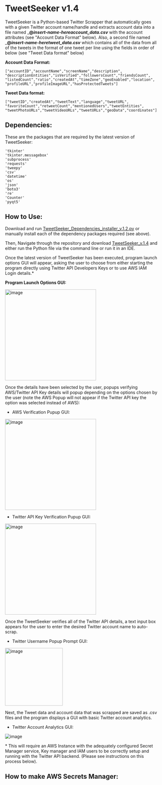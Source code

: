 # TweetSeeker v1.4
TweetSeeker is a Python-based Twitter Scrapper that automatically goes with a given Twitter account name/handle and 
extracts account data into a file named ___@*insert-name-here*_account_data.csv___ with the account attributes (see "Account Data Format" below).
Also, a second file named ___@*insert-name-here*_tweet_data.csv___ which contains all of the data from all of the tweets in
the format of one tweet per line using the fields in order of below (see "Tweet Data format" below)


**Account Data Format:**
```
["accountID","accountName","screenName","description",
"descriptionEntities","isVerified","followersCount","friendsCount",
"listedCount","ratio","createdAt","timeZone","geoEnabled","location",
"profileURL","profileImageURL","hasProtectedTweets"]
```   
**Tweet Data format:**
```
["tweetID","createdAt","tweetText","language","tweetURL",
"favoriteCount","retweetCount","mentionedUsers","tweetEntities",
"tweetPhotoURLs","tweetVideoURLs","tweetURLs","geoData","coordinates"]
```
## Dependencies:

These are the packages that are required by the latest version of TweetSeeker:


    'tkinter'
    'tkinter.messagebox'
    'subprocess'
    'requests'
    'tweepy'
    'csv'
    'datetime'
    'os'
    'json'
    'boto3'
    're'
    'Counter'
    'pyqt5'

## How to Use:
Download and run [TweetSeeker_Dependencies_installer_v.1.2.py](https://github.com/Austin-Daigle/TweetSeeker/blob/main/TweetSeeker_Dependencies_installer_v1.2.py) or manually install each of the dependency packages required (see above).

Then, Navigate through the repository and download [TweetSeeker_v.1.4](https://github.com/Austin-Daigle/TweetSeeker/blob/main/TweetSeeker_v1.4.py) and either run the Python file via the command line or run it in an IDE.

Once the latest version of TweetSeeker has been executed, program launch options GUI will appear, asking the user to choose from either starting the program directly using Twitter API Developers Keys or to use AWS IAM Login details.* 

**Program Launch Options GUI:**

<img src="https://user-images.githubusercontent.com/100094056/235785066-5f0fb226-c1d0-437d-963e-90d8b4c87861.png" alt="image" width="300"/>


Once the details have been selected by the user, popups verifying AWS/Twitter API Key details will
popup depending on the options chosen by the user (note the AWS Popup will not appear if the Twitter API key
the option was selected instead of AWS):

* AWS Verification Pupup GUI:

<img src="https://user-images.githubusercontent.com/100094056/235783133-84360a32-fdce-4c12-a6ae-228da03c649d.png" alt="image" width="300"/>

* Twitter API Key Verification Pupup GUI:

<img src="https://user-images.githubusercontent.com/100094056/235784092-61c8073d-0a5d-404f-b327-b795a31f8e76.png" alt="image" width="300"/>

Once the TweetSeeker verifies all of the Twitter API details, a text input box appears
for the user to enter the desired Twitter account name to auto-scrap. 

* Twitter Username Popup Prompt GUI:
<img src="https://user-images.githubusercontent.com/100094056/235819364-96c99884-2d57-4a14-8fc1-bd112591e430.png" alt="image" width="190"/>


Next, the Tweet data and account data that was scrapped are saved as .csv files and the program displays a GUI with basic Twitter account analytics.

* Twitter Account Analytics GUI:

![image](https://user-images.githubusercontent.com/100094056/235820591-2671c6dd-3df6-4b0d-9e73-7825baa60e52.png)



\* This will require an AWS Instance with the adequately configured Secret Manager service,
Key manager and IAM users to be correctly setup and running with the Twitter API backend.
(Please see instructions on this process below). 




## How to make AWS Secrets Manager:
